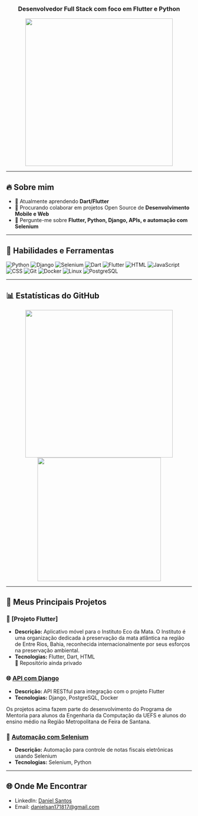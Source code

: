 <h3 align="center">Desenvolvedor Full Stack com foco em Flutter e Python</h3>

<p align="center">
  <img src="https://media.giphy.com/media/qgQUggAC3Pfv687qPC/giphy.gif" width="400"/>
</p>

---

## 🔥 Sobre mim

- 🌱 Atualmente aprendendo **Dart/Flutter**
- 👯 Procurando colaborar em projetos Open Source de **Desenvolvimento Mobile e Web**
- 💬 Pergunte-me sobre **Flutter, Python, Django, APIs, e automação com Selenium**
  
---

## 🚀 Habilidades e Ferramentas

![Python](https://img.shields.io/badge/Code-Python-yellow?logo=python&logoColor=white)
![Django](https://img.shields.io/badge/Framework-Django-green?logo=django&logoColor=white)
![Selenium](https://img.shields.io/badge/Testing-Selenium-green?logo=selenium&logoColor=white)
![Dart](https://img.shields.io/badge/Code-Dart-blue?logo=dart&logoColor=white)
![Flutter](https://img.shields.io/badge/Framework-Flutter-blue?logo=flutter)
![HTML](https://img.shields.io/badge/Code-HTML-orange?logo=html5)
![JavaScript](https://img.shields.io/badge/Code-JavaScript-yellow?logo=javascript&logoColor=white)
![CSS](https://img.shields.io/badge/Code-CSS-blue?logo=css3)
![Git](https://img.shields.io/badge/Tool-Git-orange?logo=git&logoColor=white)
![Docker](https://img.shields.io/badge/DevOps-Docker-blue?logo=docker&logoColor=white)
![Linux](https://img.shields.io/badge/System-Linux-yellow?logo=linux&logoColor=white)
![PostgreSQL](https://img.shields.io/badge/Database-PostgreSQL-blue?logo=postgresql&logoColor=white)

---

## 📊 Estatísticas do GitHub

<p align="center">
  <img src="https://github-readme-stats.vercel.app/api?username=StzDaniel&show_icons=true&theme=radical" width="400"/>
  <img src="https://github-readme-stats.vercel.app/api/top-langs/?username=StzDaniel&layout=compact&theme=radical" width="335"/>
</p>

---

## 📂 Meus Principais Projetos

### 🚀 **[Projeto Flutter]**
  - **Descrição:** Aplicativo móvel para o Instituto Eco da Mata. O Instituto é uma organização dedicada à preservação da mata atlântica na região de Entre Rios, Bahia, reconhecida internacionalmente por seus esforços na preservação ambiental.
  - **Tecnologias:** Flutter, Dart, HTML
  <br>🔴 Repositório ainda privado

### 🌐 **[API com Django](https://github.com/StzDaniel/Django-UEFS)**
  - **Descrição:** API RESTful para integração com o projeto Flutter
  - **Tecnologias:** Django, PostgreSQL, Docker

 Os projetos acima fazem parte do desenvolvimento do Programa de Mentoria para alunos da Engenharia da Computação da UEFS e alunos do ensino médio na Região Metropolitana de Feira de Santana.

### 🤖 **[Automação com Selenium](https://github.com/StzDaniel/Selenium)**
  - **Descrição:** Automação para controle de notas fiscais eletrônicas usando Selenium
  - **Tecnologias:** Selenium, Python
  
---

## 🌐 Onde Me Encontrar

- LinkedIn: [Daniel Santos](https://linkedin.com/in/StzDaniel)
- Email: danielsan171817@gmail.com
